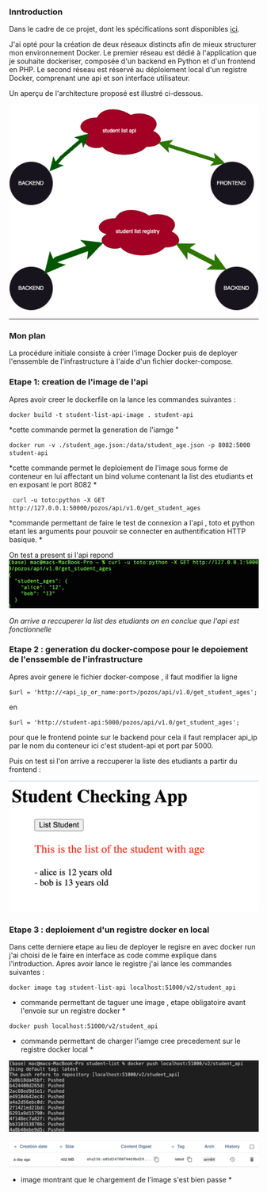 

### Inntroduction

Dans le cadre de ce projet, dont les spécifications sont disponibles [ici](https://github.com/diranetafen/student-list.git "here"). 

J'ai opté pour la création de deux réseaux distincts afin de mieux structurer mon environnement Docker. Le premier réseau est dédié à l'application que je souhaite dockeriser, composée d'un backend en Python et d'un frontend en PHP. Le second réseau est réservé au déploiement local d'un registre Docker, comprenant une api et son interface utilisateur.

Un aperçu de l'architecture proposé est illustré ci-dessous.

![project](https://github.com/MousMaster/Docker/blob/master/diagramme_infrastructure.png)


------------

### Mon plan  

La procédure initiale consiste à créer l'image Docker puis de deployer l'enssemble de l'infrastructure à l'aide d'un fichier docker-compose.





### Etape 1: creation de l'image de l'api


Apres avoir creer le dockerfile on la lance les commandes suivantes : 

```console
docker build -t student-list-api-image . student-api 
```
*cette commande permet la generation de l'iamge "

```console
docker run -v ./student_age.json:/data/student_age.json -p 8082:5000 student-api 
```

*cette commande permet le deploiement de l'image sous forme de conteneur en lui affectant un bind volume contenant la list des etudiants et en exposant le port 8082 *


```console
 curl -u toto:python -X GET http://127.0.0.1:50000/pozos/api/v1.0/get_student_ages
 ```

 *commande permettant de faire le test de connexion a l'api , toto et python etant les arguments pour pouvoir se connecter en authentification HTTP basique. 
 *


On test a present si l'api repond 
![project](https://github.com/MousMaster/Docker/blob/master/images/curl_ok.png)

*On arrive a reccuperer la list des etudiants on en conclue que l'api est fonctionnelle*


### Etape 2 : generation du docker-compose pour le depoiement de l'enssemble de l'infrastructure


Apres avoir genere le fichier docker-compose , il faut modifier la ligne 

```console
$url = 'http://<api_ip_or_name:port>/pozos/api/v1.0/get_student_ages';

```
en 
              
```console
$url = 'http://student-api:5000/pozos/api/v1.0/get_student_ages';
```
pour que le frontend pointe sur le backend pour cela il faut remplacer api_ip par le nom du conteneur ici c'est student-api et port par 5000.

Puis on test si l'on arrive a reccuperer la liste des etudiants a partir du frontend :

![project](https://github.com/MousMaster/Docker/blob/master/images/we_site_ok.png)
  

### Etape 3 : deploiement d'un registre docker en local 

Dans cette derniere etape au lieu de deployer le regisre en avec docker run j'ai choisi de le faire en interface as code comme explique dans l'introduction.
Apres avoir lance le registre j'ai lance les commandes suivantes : 

```console
docker image tag student-list-api localhost:51000/v2/student_api
```

* commande permettant de taguer une image , etape obligatoire avant l'envoie sur un registre docker *

```console
docker push localhost:51000/v2/student_api                      
```
* commande permettant de charger l'iamge cree precedement sur le registre docker local *

![project](https://github.com/MousMaster/Docker/blob/master/images/push_ok.png)

![project](https://github.com/MousMaster/Docker/blob/master/images/push_front_ok.png)

* image montrant que le chargement de l'image s'est bien passe *

